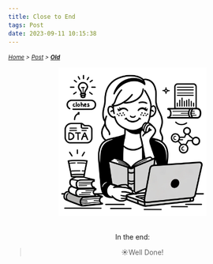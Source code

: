 ```yaml
---
title: Close to End
tags: Post
date: 2023-09-11 10:15:38
---
```

*<small>[Home](/Home/index.html) > [Post](/tags/Post/index.html) > **[Old](/2023/09/11/Post/Old/index.html)</small>***


<div align="center">
    <img src="/picture/smile.png" width="300" height="300"/>
</div>

<br>

<div style="text-align: center;">
  <p>
    In the end:
  </p>
  <blockquote>
    <p>☀️Well Done!</p>
  </blockquote>
</div>